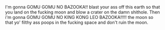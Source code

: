 I'm gonna GOMU GOMU NO BAZOOKA!! blast your ass off this earth so that you land on the fucking moon and blow a crater on the damn shithole. 
Then i'm gonna GOMU GOMU NO KING KONG LEO BAZOOKA!!!!! the moon so that yo' filthy ass poops in the fucking space and don't ruin the moon.

